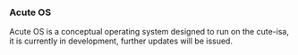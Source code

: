 ### Acute OS
Acute OS is a conceptual operating system designed to run on the cute-isa, it is currently in development, further updates will be issued.
